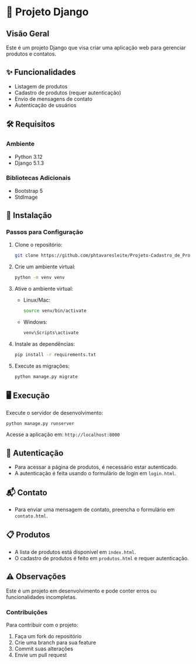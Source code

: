 # 🚀 Projeto Django

## Visão Geral

Este é um projeto Django que visa criar uma aplicação web para gerenciar produtos e contatos.

## ✨ Funcionalidades

- Listagem de produtos
- Cadastro de produtos (requer autenticação)
- Envio de mensagens de contato
- Autenticação de usuários

## 🛠️ Requisitos

### Ambiente
- Python 3.12
- Django 5.1.3

### Bibliotecas Adicionais
- Bootstrap 5
- StdImage

## 🚀 Instalação

### Passos para Configuração

1. Clone o repositório:
   ```bash
   git clone https://github.com/phtavaresleite/Projeto-Cadastro_de_Produtos
   ```

2. Crie um ambiente virtual:
   ```bash
   python -m venv venv
   ```

3. Ative o ambiente virtual:
   - Linux/Mac:
     ```bash
     source venv/bin/activate
     ```
   - Windows:
     ```bash
     venv\Scripts\activate
     ```

4. Instale as dependências:
   ```bash
   pip install -r requirements.txt
   ```

5. Execute as migrações:
   ```bash
   python manage.py migrate
   ```

## 🖥️ Execução

Execute o servidor de desenvolvimento:
```bash
python manage.py runserver
```

Acesse a aplicação em: `http://localhost:8000`

## 🔐 Autenticação

- Para acessar a página de produtos, é necessário estar autenticado.
- A autenticação é feita usando o formulário de login em `login.html`.

## 📬 Contato

- Para enviar uma mensagem de contato, preencha o formulário em `contato.html`.

## 📋 Produtos

- A lista de produtos está disponível em `index.html`.
- O cadastro de produtos é feito em `produtos.html` e requer autenticação.

## ⚠️ Observações

Este é um projeto em desenvolvimento e pode conter erros ou funcionalidades incompletas.

### Contribuições

Para contribuir com o projeto:
1. Faça um fork do repositório
2. Crie uma branch para sua feature
3. Commit suas alterações
4. Envie um pull request